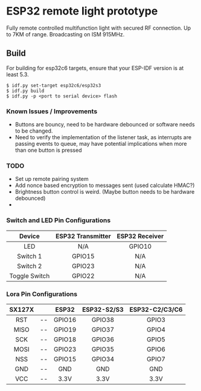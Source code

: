 # ESP32 remote light prototype

Fully remote controlled multifunction light with secured RF connection. Up to 7KM of range. Broadcasting on ISM 915MHz.

## Build

For building for esp32c6 targets, ensure that your ESP-IDF version is at least 5.3. 

```
$ idf.py set-target esp32c6/esp32s3
$ idf.py build
$ idf.py -p <port to serial device> flash
```
### Known Issues / Improvements
- Buttons are bouncy, need to be hardware debounced or software needs to be changed.
- Need to verify the implementation of the listener task, as interrupts are passing events to queue, may have potential implications when more than one button is pressed

### TODO

- Set up remote pairing system
- Add nonce based encryption to messages sent (used calculate HMAC?)
- Brightness button control is weird. (Maybe button needs to be hardware debounced)
- 

### Switch and LED Pin Configurations
|Device|ESP32 Transmitter|ESP32 Receiver|
|:-:|:-:|:-:|
| LED | N/A | GPIO10 |
| Switch 1 | GPIO15 | N/A|
| Switch 2 | GPIO23 | N/A|
| Toggle Switch | GPIO22 | N/A |


### Lora Pin Configurations
|SX127X||ESP32|ESP32-S2/S3|ESP32-C2/C3/C6|
|:-:|:-:|:-:|:-:|:-:|
|RST|--|GPIO16|GPIO38|GPIO3|
|MISO|--|GPIO19|GPIO37|GPIO4|
|SCK|--|GPIO18|GPIO36|GPIO5|
|MOSI|--|GPIO23|GPIO35|GPIO6|
|NSS|--|GPIO15|GPIO34|GPIO7|
|GND|--|GND|GND|GND|
|VCC|--|3.3V|3.3V|3.3V|
